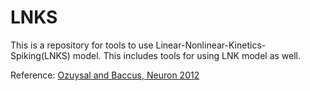 # LNKS
This is a repository for tools to use Linear-Nonlinear-Kinetics-Spiking(LNKS) model. This includes tools for using LNK model as well.

<!-- Reference: [Ozuysal and Baccus, Neuron, 2012](http://www.sciencedirect.com/science/article/pii/S0896627312000797) -->
Reference: <a href="http://www.sciencedirect.com/science/article/pii/S0896627312000797" target="_blank">Ozuysal and Baccus, Neuron 2012</a>
